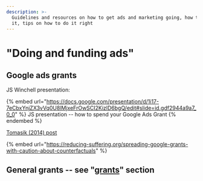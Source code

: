 ```yaml
---
description: >-
  Guidelines and resources on how to get ads and marketing going, how to finance
  it, tips on how to do it right
---
```


# "Doing and funding ads"

## Google ads grants

JS Winchell presentation:

{% embed url="https://docs.google.com/presentation/d/1i17-7eCbxYnjZX3vVq0U8lMjxeFrOwSCI2KizlD6bgQ/edit#slide=id.gdf2944a9a7_0_0" %}
JS presentation -- how to spend your Google Ads Grant
{% endembed %}

[Tomasik (2014) post](https://reducing-suffering.org/spreading-google-grants-with-caution-about-counterfactuals/)

{% embed url="https://reducing-suffering.org/spreading-google-grants-with-caution-about-counterfactuals" %}

## General grants -- see "[grants](broken-reference)" section
